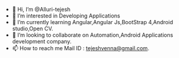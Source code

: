 - 👋 Hi, I’m @Alluri-tejesh
- 👀 I’m interested in Developing Applications
- 🌱 I’m currently learning Angular,Angular Js,BootStrap 4,Android studio,Open CV.
- 💞️ I’m looking to collaborate on Automation,Android Applications development company.
- 📫 How to reach me Mail ID : tejeshvenna@gmail.com.

<!---
Alluri-tejesh/Alluri-tejesh is a ✨ special ✨ repository because its `README.md` (this file) appears on your GitHub profile.
You can click the Preview link to take a look at your changes.
--->
